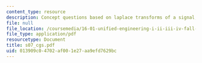 ```yaml
---
content_type: resource
description: Concept questions based on laplace transforms of a signal, exponential.
file: null
file_location: /coursemedia/16-01-unified-engineering-i-ii-iii-iv-fall-2005-spring-2006/013909c04702af001e27aa9efd7629bc_s07_cgs.pdf
file_type: application/pdf
resourcetype: Document
title: s07_cgs.pdf
uid: 013909c0-4702-af00-1e27-aa9efd7629bc
---
```

